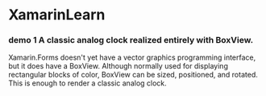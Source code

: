 # XamarinLearn

### demo 1 A classic analog clock realized entirely with BoxView.

Xamarin.Forms doesn't yet have a vector graphics programming interface, but it does have a BoxView. Although normally used for displaying rectangular blocks of color, BoxView can be sized, positioned, and rotated. This is enough to render a classic analog clock.

